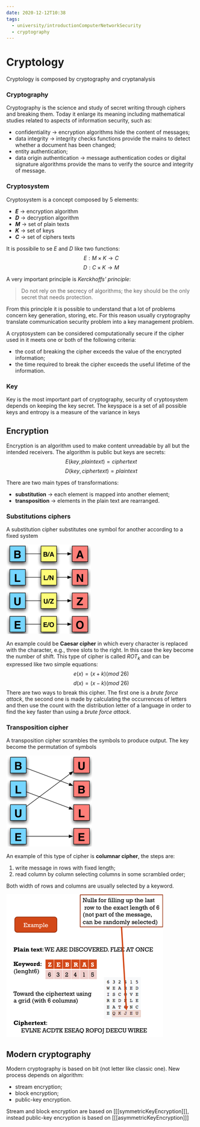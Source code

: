 ```yaml
---
date: 2020-12-12T10:38
tags:
  - university/introductionComputerNetworkSecurity
  - cryptography
---
```


# Cryptology
Cryptology is composed by cryptography and cryptanalysis

### Cryptography
Cryptography is the science and study of secret writing through ciphers and breaking them. Today it enlarge its meaning including mathematical studies related to aspects of information security, such as:

* confidentiality → encryption algorithms hide the content of messages;
* data integrity → integrity checks functions provide the mains to detect whether a document has been changed;
* entity authentication;
* data origin authentication → message authentication codes or digital signature algorithms provide the mans to verify the source and integrity of message.

### Cryptosystem
Cryptosystem is a concept composed by 5 elements:

* ***E*** → encryption algorithm
* ***D*** → decryption algorithm
* ***M*** → set of plain texts
* ***K*** → set of keys
* ***C*** → set of ciphers texts

It is possibile to se *E* and *D* like two functions:
$$
E:M\times K \to C 
$$
$$
D:C\times K \to M 
$$

A very important principle is *Kerckhoffs' principle*:
> Do not rely on the secrecy of algorithms; the key should be the only secret that needs protection.

From this principle it is possible to understand that a lot of problems concern key generation, storing, etc. For this reason usually cryptography translate communication security problem into a key management problem.

A cryptosystem can be considered computationally secure if the cipher used in it meets one or both of the following criteria:

* the cost of breaking the cipher exceeds the value of the encrypted information;
* the time required to break the cipher exceeds the useful lifetime of the information.

### Key
Key is the most important part of cryptography, security of cryptosystem depends on keeping the key secret. The keyspace is a set of all possible keys and entropy is a measure of the variance in keys

## Encryption
Encryption is an algorithm used to make content unreadable by all but the intended receivers. The algorithm is public but keys are secrets:
$$
E(key,plaintext) = ciphertext
$$
$$
D(key,ciphertext) = plaintext
$$

There are two main types of transformations:

* **substitution** → each element is mapped into another element;
* **transposition** → elements in the plain text are rearranged.

### Substitutions ciphers
A substitution cipher substitutes one symbol for another according to a fixed system

![Substitution ciphers](./static/substitutionCiphers.png)

An example could be **Caesar cipher** in which every character is replaced with the character, e.g., three slots to the right. In this case the key become the number of shift.
This type of cipher is called $ROT_k$ and can be expressed like two simple equations:
$$
e(x) = (x + k) (mod\ 26)
$$
$$
d(x) = (x - k) (mod\ 26)
$$
There are two ways to break this cipher. The first one is a *brute force attack*, the second one is made by calculating the occurrences of letters and then use the count with the distribution letter of a language in order to find the key faster than using a *brute force attack*.

### Transposition cipher
A transposition cipher scrambles the symbols to produce output. The key become the permutation of symbols

![Transposition cipher](./static/transpositionCiphers.png)

An example of this type of cipher is **columnar cipher**, the steps are:

1. write message in rows with fixed length;
2. read column by column selecting columns in some scrambled order;

Both width of rows and columns are usually selected by a keyword.

![Columnar cipher](./static/columnarCipher.png)

## Modern cryptography
Modern cryptography is based on bit (not letter like classic one). New process depends on algorithm:

* stream encryption; 
* block encryption;
* public-key encryption.

Stream and block encryption are based on [[[symmetricKeyEncryption]]], instead public-key encryption is based on [[[asymmetricKeyEncryption]]]
